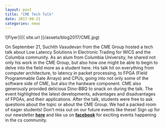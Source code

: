 ```yaml
---
layout: post
title: "CME Tech Talk"
date: 2017-09-21
categories: news
---
```


![Flyer]({{ site.url }}/assets/blog2017/CME.jpg)

On September 21, Suchith Vasudevan from the CME Group hosted a tech talk about Low Latency Solutions in Electronic Trading for WICS and the Columbia community. As an alum from Columbia University, he shared not only his work in the CME Group, but also how one might be able to begin to delve into the field more as a student here. His talk hit on everything from computer architecture, to latency in packet processing, to FPGA (Field Programmable Gate Arrays) and CPUs, going into not only some of the software side of CME, but also the hardware component.
CME also generously provided delicious Dino-BBQ to snack on during the talk. The event highlighted the latest developments, advantages and disadvantages of FPGAs, and their applications. After the talk, students were free to ask questions about the topic or about the CME Group. 
We had a packed room of eager students! Don’t miss out on our future events like these! Sign up for our newsletter [**here**][mailinglist] and like us on [**facebook**][facebook] for exciting events happening in the cs community. 


[mailinglist]: http://columbia.us9.list-manage.com/subscribe?u=4c6a1c710f8ab9cce10272368&id=593b5faa43
[facebook]:https://www.facebook.com/CUWICS
